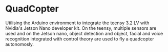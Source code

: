 # QuadCopter

Utilising the Arduino environment to integrate the teensy 3.2 LV with Nvidia's Jetson Nano developer kit. On the teensy, multiple sensors
are used and on the Jetson nano, object detection and object, facial and voice recognition integrated with control theory are used to fly
a quadcopter autonomosly.
